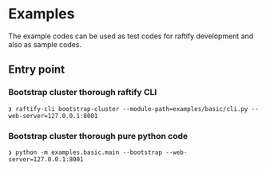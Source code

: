 # Examples

The example codes can be used as test codes for raftify development and also as sample codes.

## Entry point

### Bootstrap cluster thorough raftify CLI

```
❯ raftify-cli bootstrap-cluster --module-path=examples/basic/cli.py --web-server=127.0.0.1:8001
```

### Bootstrap cluster thorough pure python code

```
❯ python -m examples.basic.main --bootstrap --web-server=127.0.0.1:8001
```
